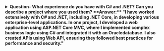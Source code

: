 <details>
<summary><b>Question- What experience do you have with C# and .NET? Can you describe a project where you used them?
**Answer:** "I have worked extensively with C# and .NET, including .NET Core, in developing various enterprise-level applications. In one project, I developed a web application using ASP.NET Core MVC, where I implemented complex business logic using C# and integrated it with an Oracledatabase. I also created APIs using Web API, ensuring they followed best practices for performance and security."
</details>
